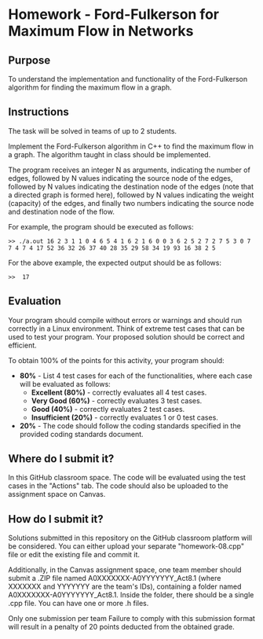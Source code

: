 # Homework - Ford-Fulkerson for Maximum Flow in Networks

## Purpose
To understand the implementation and functionality of the Ford-Fulkerson algorithm for finding the maximum flow in a graph.

## Instructions
The task will be solved in teams of up to 2 students.

Implement the Ford-Fulkerson algorithm in C++ to find the maximum flow in a graph. The algorithm taught in class should be implemented.

The program receives an integer N as arguments, indicating the number of edges, followed by N values indicating the source node of the edges, followed by N values indicating the destination node of the edges (note that a directed graph is formed here), followed by N values indicating the weight (capacity) of the edges, and finally two numbers indicating the source node and destination node of the flow.

For example, the program should be executed as follows:
```
>> ./a.out 16 2 3 1 1 0 4 6 5 4 1 6 2 1 6 0 0 3 6 2 5 2 7 2 7 5 3 0 7 7 4 7 4 17 52 36 32 26 37 40 28 35 29 58 34 19 93 16 38 2 5
```


For the above example, the expected output should be as follows:

```
>>  17
```


## Evaluation
Your program should compile without errors or warnings and should run correctly in a Linux environment. Think of extreme test cases that can be used to test your program.
Your proposed solution should be correct and efficient.

To obtain 100% of the points for this activity, your program should:

- **80%** - List 4 test cases for each of the functionalities, where each case will be evaluated as follows:
  - **Excellent (80%)** - correctly evaluates all 4 test cases.
  - **Very Good (60%)** - correctly evaluates 3 test cases.
  - **Good (40%)** - correctly evaluates 2 test cases.
  - **Insufficient (20%)** - correctly evaluates 1 or 0 test cases.
- **20%** - The code should follow the coding standards specified in the provided coding standards document.

## Where do I submit it?
In this GitHub classroom space. The code will be evaluated using the test cases in the "Actions" tab. The code should also be uploaded to the assignment space on Canvas. 

## How do I submit it?
Solutions submitted in this repository on the GitHub classroom platform will be considered. You can either upload your separate "homework-08.cpp" file or edit the existing file and commit it.

Additionally, in the Canvas assignment space, one team member should submit a .ZIP file named A0XXXXXXX-A0YYYYYYY_Act8.1 (where XXXXXXX and YYYYYYY are the team's IDs), containing a folder named A0XXXXXXX-A0YYYYYYY_Act8.1. Inside the folder, there should be a single .cpp file. You can have one or more .h files.

Only one submission per team
Failure to comply with this submission format will result in a penalty of 20 points deducted from the obtained grade.
